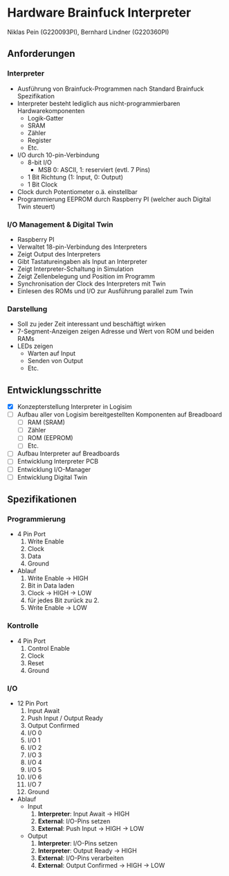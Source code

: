 # Hardware Brainfuck Interpreter
Niklas Pein (G220093PI), Bernhard Lindner (G220360PI)
## Anforderungen
### Interpreter
- Ausführung von Brainfuck-Programmen nach Standard Brainfuck Spezifikation
- Interpreter besteht lediglich aus nicht-programmierbaren Hardwarekomponenten
    - Logik-Gatter
    - SRAM
    - Zähler
    - Register
    - Etc.
-	I/O durch 10-pin-Verbindung
    - 8-bit I/O
        - MSB 0: ASCII, 1: reserviert (evtl. 7 Pins)
    - 1 Bit Richtung (1: Input, 0: Output)
    - 1 Bit Clock
- Clock durch Potentiometer o.ä. einstellbar
- Programmierung EEPROM durch Raspberry PI (welcher auch Digital Twin steuert)
### I/O Management & Digital Twin
- Raspberry PI
- Verwaltet 18-pin-Verbindung des Interpreters
- Zeigt Output des Interpreters
- Gibt Tastatureingaben als Input an Interpreter
- Zeigt Interpreter-Schaltung in Simulation
- Zeigt Zellenbelegung und Position im Programm
- Synchronisation der Clock des Interpreters mit Twin
- Einlesen des ROMs und I/O zur Ausführung parallel zum Twin
### Darstellung
- Soll zu jeder Zeit interessant und beschäftigt wirken
- 7-Segment-Anzeigen zeigen Adresse und Wert von ROM und beiden RAMs
- LEDs zeigen
    - Warten auf Input
    - Senden von Output
    - Etc.
## Entwicklungsschritte
- [x] Konzepterstellung Interpreter in Logisim
- [ ] Aufbau aller von Logisim bereitgestellten Komponenten auf Breadboard
    - [ ] RAM (SRAM)
    - [ ] Zähler
    - [ ] ROM (EEPROM)
    - [ ] Etc.
- [ ] Aufbau Interpreter auf Breadboards
- [ ] Entwicklung Interpreter PCB
- [ ] Entwicklung I/O-Manager
- [ ] Entwicklung Digital Twin
## Spezifikationen
### Programmierung
- 4 Pin Port
    1. Write Enable
    2. Clock
    3. Data
    4. Ground
- Ablauf
    1. Write Enable -> HIGH
    2. Bit in Data laden
    3. Clock -> HIGH -> LOW
    4. für jedes Bit zurück zu 2.
    5. Write Enable -> LOW
### Kontrolle
- 4 Pin Port
    1. Control Enable
    2. Clock
    3. Reset
    4. Ground
### I/O
- 12 Pin Port
    1. Input Await
    2. Push Input / Output Ready
    3. Output Confirmed
    4. I/O 0
    5. I/O 1
    6. I/O 2
    7. I/O 3
    8. I/O 4
    9. I/O 5
    10. I/O 6
    11. I/O 7
    12. Ground
- Ablauf
    - Input
        1. **Interpreter**: Input Await -> HIGH
        2. **External**: I/O-Pins setzen
        3. **External**: Push Input -> HIGH -> LOW
    - Output
        1. **Interpreter**: I/O-Pins setzen
        1. **Interpreter**: Output Ready -> HIGH
        2. **External**: I/O-Pins verarbeiten
        3. **External**: Output Confirmed -> HIGH -> LOW